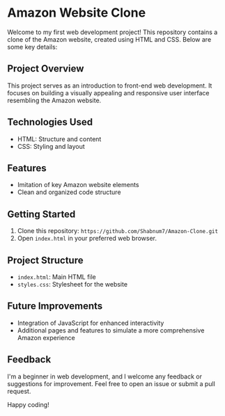 # Amazon Website Clone

Welcome to my first web development project! This repository contains a clone of the Amazon website, created using HTML and CSS. Below are some key details:

## Project Overview
This project serves as an introduction to front-end web development. It focuses on building a visually appealing and responsive user interface resembling the Amazon website.

## Technologies Used
- HTML: Structure and content
- CSS: Styling and layout

## Features
- Imitation of key Amazon website elements
- Clean and organized code structure

## Getting Started
1. Clone this repository: `https://github.com/Shabnum7/Amazon-Clone.git`
2. Open `index.html` in your preferred web browser.

## Project Structure
- `index.html`: Main HTML file
- `styles.css`: Stylesheet for the website

## Future Improvements
- Integration of JavaScript for enhanced interactivity
- Additional pages and features to simulate a more comprehensive Amazon experience

## Feedback
I'm a beginner in web development, and I welcome any feedback or suggestions for improvement. Feel free to open an issue or submit a pull request.

Happy coding!
